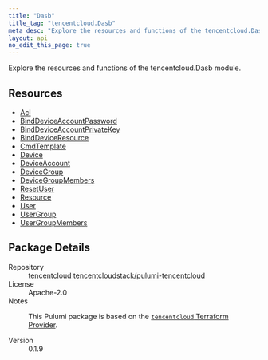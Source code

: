 ```yaml
---
title: "Dasb"
title_tag: "tencentcloud.Dasb"
meta_desc: "Explore the resources and functions of the tencentcloud.Dasb module."
layout: api
no_edit_this_page: true
---
```


<!-- WARNING: this file was generated by Pulumi Docs Generator. -->
<!-- Do not edit by hand unless you're certain you know what you are doing! -->

Explore the resources and functions of the tencentcloud.Dasb module.

<h2 id="resources">Resources</h2>
<ul class="api">
    <li><a href="acl/" title="Acl"><span class="api-symbol api-symbol--resource"></span>Acl</a></li>
    <li><a href="binddeviceaccountpassword/" title="BindDeviceAccountPassword"><span class="api-symbol api-symbol--resource"></span>BindDeviceAccountPassword</a></li>
    <li><a href="binddeviceaccountprivatekey/" title="BindDeviceAccountPrivateKey"><span class="api-symbol api-symbol--resource"></span>BindDeviceAccountPrivateKey</a></li>
    <li><a href="binddeviceresource/" title="BindDeviceResource"><span class="api-symbol api-symbol--resource"></span>BindDeviceResource</a></li>
    <li><a href="cmdtemplate/" title="CmdTemplate"><span class="api-symbol api-symbol--resource"></span>CmdTemplate</a></li>
    <li><a href="device/" title="Device"><span class="api-symbol api-symbol--resource"></span>Device</a></li>
    <li><a href="deviceaccount/" title="DeviceAccount"><span class="api-symbol api-symbol--resource"></span>DeviceAccount</a></li>
    <li><a href="devicegroup/" title="DeviceGroup"><span class="api-symbol api-symbol--resource"></span>DeviceGroup</a></li>
    <li><a href="devicegroupmembers/" title="DeviceGroupMembers"><span class="api-symbol api-symbol--resource"></span>DeviceGroupMembers</a></li>
    <li><a href="resetuser/" title="ResetUser"><span class="api-symbol api-symbol--resource"></span>ResetUser</a></li>
    <li><a href="resource/" title="Resource"><span class="api-symbol api-symbol--resource"></span>Resource</a></li>
    <li><a href="user/" title="User"><span class="api-symbol api-symbol--resource"></span>User</a></li>
    <li><a href="usergroup/" title="UserGroup"><span class="api-symbol api-symbol--resource"></span>UserGroup</a></li>
    <li><a href="usergroupmembers/" title="UserGroupMembers"><span class="api-symbol api-symbol--resource"></span>UserGroupMembers</a></li>
</ul>

<h2 id="package-details">Package Details</h2>
<dl class="package-details">
	<dt>Repository</dt>
	<dd><a href="https://github.com/tencentcloudstack/pulumi-tencentcloud">tencentcloud tencentcloudstack/pulumi-tencentcloud</a></dd>
	<dt>License</dt>
	<dd>Apache-2.0</dd>
	<dt>Notes</dt>
	<dd><p>This Pulumi package is based on the <a href="https://github.com/tencentcloudstack/terraform-provider-tencentcloud"><code>tencentcloud</code> Terraform Provider</a>.</p>
</dd>
	<dt>Version</dt>
	<dd>0.1.9</dd>
</dl>

